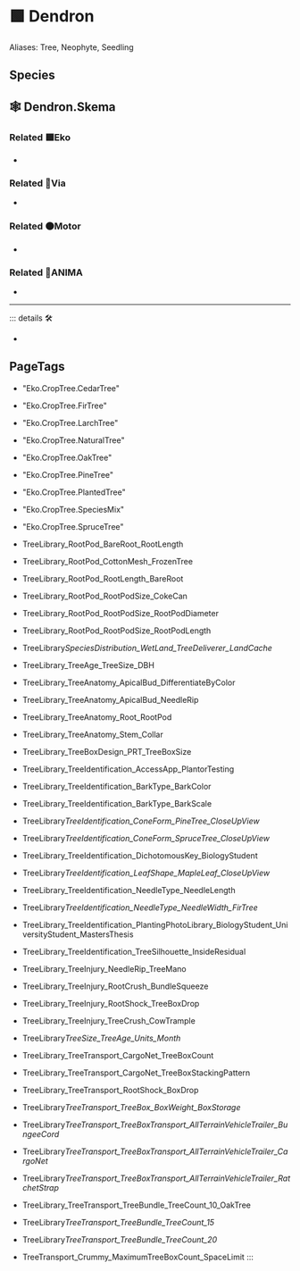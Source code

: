 # 🟩 <ekos>Dendron</ekos>

Aliases: Tree, Neophyte, Seedling

## Species

## 🕸 Dendron.Skema

### Related 🟩<ekos>Eko</ekos>

-

### Related 🔻<via>Via</via>

-

### Related 🟠<motor>Motor</motor>

-

### Related 💜<anima>ANIMA</anima>

-

---

<!-- =================================================== -->
<!-- =================================================== -->
<!-- =================================================== -->
<!-- =================================================== -->
<!-- =================================================== -->
::: details 🛠

-

<h2>PageTags</h2>

- "Eko.CropTree.CedarTree"
- "Eko.CropTree.FirTree"
- "Eko.CropTree.LarchTree"
- "Eko.CropTree.NaturalTree"
- "Eko.CropTree.OakTree"
- "Eko.CropTree.PineTree"
- "Eko.CropTree.PlantedTree"
- "Eko.CropTree.SpeciesMix"
- "Eko.CropTree.SpruceTree"
- TreeLibrary_RootPod_BareRoot_RootLength
- TreeLibrary_RootPod_CottonMesh_FrozenTree
- TreeLibrary_RootPod_RootLength_BareRoot
- TreeLibrary_RootPod_RootPodSize_CokeCan
- TreeLibrary_RootPod_RootPodSize_RootPodDiameter
- TreeLibrary_RootPod_RootPodSize_RootPodLength

- TreeLibrary*SpeciesDistribution_WetLand_TreeDeliverer_LandCache*
- TreeLibrary_TreeAge_TreeSize_DBH
- TreeLibrary_TreeAnatomy_ApicalBud_DifferentiateByColor
- TreeLibrary_TreeAnatomy_ApicalBud_NeedleRip
- TreeLibrary_TreeAnatomy_Root_RootPod
- TreeLibrary_TreeAnatomy_Stem_Collar
- TreeLibrary_TreeBoxDesign_PRT_TreeBoxSize

- TreeLibrary_TreeIdentification_AccessApp_PlantorTesting
- TreeLibrary_TreeIdentification_BarkType_BarkColor
- TreeLibrary_TreeIdentification_BarkType_BarkScale
- TreeLibrary*TreeIdentification_ConeForm_PineTree_CloseUpView*
- TreeLibrary*TreeIdentification_ConeForm_SpruceTree_CloseUpView*
- TreeLibrary_TreeIdentification_DichotomousKey_BiologyStudent
- TreeLibrary*TreeIdentification_LeafShape_MapleLeaf_CloseUpView*
- TreeLibrary_TreeIdentification_NeedleType_NeedleLength
- TreeLibrary*TreeIdentification_NeedleType_NeedleWidth_FirTree*
- TreeLibrary_TreeIdentification_PlantingPhotoLibrary_BiologyStudent_UniversityStudent_MastersThesis
- TreeLibrary_TreeIdentification_TreeSilhouette_InsideResidual
- TreeLibrary_TreeInjury_NeedleRip_TreeMano
- TreeLibrary_TreeInjury_RootCrush_BundleSqueeze
- TreeLibrary_TreeInjury_RootShock_TreeBoxDrop
- TreeLibrary_TreeInjury_TreeCrush_CowTrample
- TreeLibrary*TreeSize_TreeAge_Units_Month*
- TreeLibrary_TreeTransport_CargoNet_TreeBoxCount
- TreeLibrary_TreeTransport_CargoNet_TreeBoxStackingPattern
- TreeLibrary_TreeTransport_RootShock_BoxDrop
- TreeLibrary*TreeTransport_TreeBox_BoxWeight_BoxStorage*
- TreeLibrary*TreeTransport_TreeBoxTransport_AllTerrainVehicleTrailer_BungeeCord*
- TreeLibrary*TreeTransport_TreeBoxTransport_AllTerrainVehicleTrailer_CargoNet*
- TreeLibrary*TreeTransport_TreeBoxTransport_AllTerrainVehicleTrailer_RatchetStrap*
- TreeLibrary_TreeTransport_TreeBundle_TreeCount_10_OakTree
- TreeLibrary*TreeTransport_TreeBundle_TreeCount_15*
- TreeLibrary*TreeTransport_TreeBundle_TreeCount_20*
- TreeTransport_Crummy_MaximumTreeBoxCount_SpaceLimit
  :::
